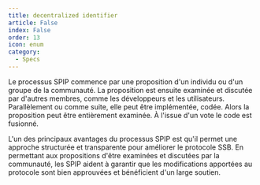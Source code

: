 ```yaml
---
title: decentralized identifier
article: False
index: False
order: 13
icon: enum
category:
  - Specs
---
```


Le processus SPIP commence par une proposition d'un individu ou d'un groupe de la communauté. La proposition est ensuite examinée et discutée par d'autres membres, comme les développeurs et les utilisateurs. 
Parallèlement ou comme suite, elle peut être implémentée, codée.
Alors la proposition peut être entièrement examinée.
À l'issue d'un vote le code est fusionné.

L'un des principaux avantages du processus SPIP est qu'il permet une approche structurée et transparente pour améliorer le protocole SSB. En permettant aux propositions d'être examinées et discutées par la communauté, les SPIP aident à garantir que les modifications apportées au protocole sont bien approuvées et bénéficient d'un large soutien.
